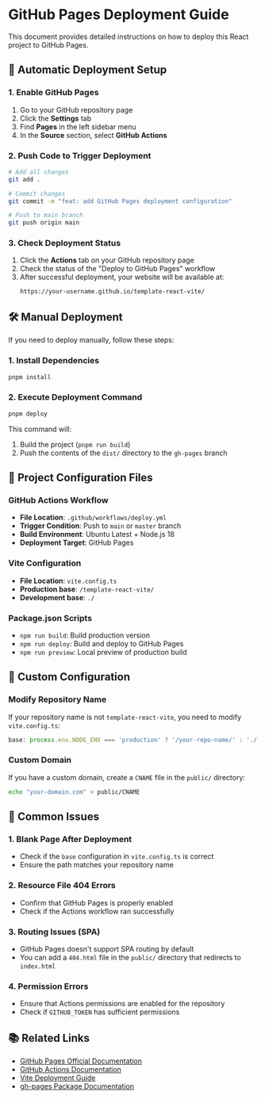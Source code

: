 # GitHub Pages Deployment Guide

This document provides detailed instructions on how to deploy this React project to GitHub Pages.

## 🚀 Automatic Deployment Setup

### 1. Enable GitHub Pages

1. Go to your GitHub repository page
2. Click the **Settings** tab
3. Find **Pages** in the left sidebar menu
4. In the **Source** section, select **GitHub Actions**

### 2. Push Code to Trigger Deployment

```bash
# Add all changes
git add .

# Commit changes
git commit -m "feat: add GitHub Pages deployment configuration"

# Push to main branch
git push origin main
```

### 3. Check Deployment Status

1. Click the **Actions** tab on your GitHub repository page
2. Check the status of the "Deploy to GitHub Pages" workflow
3. After successful deployment, your website will be available at:
   ```
   https://your-username.github.io/template-react-vite/
   ```

## 🛠️ Manual Deployment

If you need to deploy manually, follow these steps:

### 1. Install Dependencies

```bash
pnpm install
```

### 2. Execute Deployment Command

```bash
pnpm deploy
```

This command will:

1. Build the project (`pnpm run build`)
2. Push the contents of the `dist/` directory to the `gh-pages` branch

## 📁 Project Configuration Files

### GitHub Actions Workflow

- **File Location**: `.github/workflows/deploy.yml`
- **Trigger Condition**: Push to `main` or `master` branch
- **Build Environment**: Ubuntu Latest + Node.js 18
- **Deployment Target**: GitHub Pages

### Vite Configuration

- **File Location**: `vite.config.ts`
- **Production base**: `/template-react-vite/`
- **Development base**: `./`

### Package.json Scripts

- `npm run build`: Build production version
- `npm run deploy`: Build and deploy to GitHub Pages
- `npm run preview`: Local preview of production build

## 🔧 Custom Configuration

### Modify Repository Name

If your repository name is not `template-react-vite`, you need to modify `vite.config.ts`:

```typescript
base: process.env.NODE_ENV === 'production' ? '/your-repo-name/' : './',
```

### Custom Domain

If you have a custom domain, create a `CNAME` file in the `public/` directory:

```bash
echo "your-domain.com" > public/CNAME
```

## 🐛 Common Issues

### 1. Blank Page After Deployment

- Check if the `base` configuration in `vite.config.ts` is correct
- Ensure the path matches your repository name

### 2. Resource File 404 Errors

- Confirm that GitHub Pages is properly enabled
- Check if the Actions workflow ran successfully

### 3. Routing Issues (SPA)

- GitHub Pages doesn't support SPA routing by default
- You can add a `404.html` file in the `public/` directory that redirects to `index.html`

### 4. Permission Errors

- Ensure that Actions permissions are enabled for the repository
- Check if `GITHUB_TOKEN` has sufficient permissions

## 📚 Related Links

- [GitHub Pages Official Documentation](https://docs.github.com/en/pages)
- [GitHub Actions Documentation](https://docs.github.com/en/actions)
- [Vite Deployment Guide](https://vitejs.dev/guide/static-deploy.html)
- [gh-pages Package Documentation](https://www.npmjs.com/package/gh-pages)